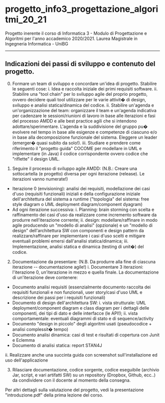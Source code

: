 # progetto_info3_progettazione_algoritmi_20_21
Progetto inerente il corso di Informatica 3 - Modulo di Progettazione e Algoritmi per l'anno accademico 2020/2021.
Laurea Magistrale in Ingegneria Informatica - UniBG

----------------------------------------------------------------------------------------------------------------------------------------
Indicazioni dei passi di sviluppo e contenuto del progetto.
----------------------------------------------------------------------------------------------------------------------------------------
0. Formare un team di sviluppo e concordare un'idea di progetto. 
Stabilire le seguenti cose:
i. Idea e raccolta iniziale dei primi requisiti software.
ii. Stabilire una "tool chain" per lo sviluppo agile del proprio progetto, ovvero decidere quali tool utilizzare per le varie attivit� di design, sviluppo e analisi statica/dinamica del codice. 
ii. Stabilire un'agenda e un'organizzazione del team: organizzare il team e un'agenda indicativa per cadenzare le sessioni/riunioni di lavoro in base alle iterazioni e fasi del processo AMDD e alle best practice agili che si intendono adottare/sperimentare. L'agenda e la suddivisione del gruppo pu� evolvere nel tempo in base alle esigenze e competenze di ciascuno e/o in base alla decomposizione funzionale del sistema. Eleggere un leader (emerger� quasi subito da solo!). 
iii. Studiare e prendere come riferimento il "progetto guida" COCOME per modellare in UML e implementare (in Java) il codice corrispondente ovvero codice che "riflette" il design UML.

1. Seguire il processo di sviluppo agile AMDD:
(N.B.: Creare una sottocartella (e progetto) diversa per ogni iterazione (release). Le iterazioni vanno numerate!)
- Iterazione 0 (envisioning): analisi dei requisiti, modellazione dei casi d'uso (requisiti funzionali) iniziali e della configurazione iniziale dell'architettura del sistema a runtime ("topologia" del sistema: free style diagram o UML deployment diagram/component dyagram)
- Ad ogni iterazione successiva: i. Planning: brain storming con scelta e raffinamento dei casi d'uso da realizzare come incremento software da produrre nell'iterazione corrente; ii. design: modellare/raffinare in modo agile producendo un "modello di analisi" (opzionale) e un "modello di design" dell'architettura SW con componenti e design pattern da realizzare/raffinare per implementare i casi d'uso scelti e mitigare eventuali problemi emersi dall'analisi statica/dinamica; iii. Implementazione, analisi statica e dinamica (testing di unit�) del codice.
 
2. Documentazione da presentare: 
(N.B. Da produrre alla fine di ciascuna iterazione -- documentazione agile!)
i. Documentare 3 iterazioni: l'iterazione 0, un'iterazione in mezzo e quella finale. 
La documentazione di un'iterazione deve contenere:
- Documento analisi requisiti (essenzialmente documento raccolta dei requisiti funzionali e non funzionali, user story/casi d'uso UML e descrizione dei passi per i requisiti funzionali)
- Documento di design dell'architettura SW: i. vista strutturale: UML deployment/component diagram e class diagram per i dettagli delle componenti, dei tipi di dato e delle interfacce (le API!); ii. vista comportamentale: eventuali diagrammi di stato e di sequence/activity 
- Documento "design in piccolo" degli algoritmi usati (pseudocodice + analisi complessit� tempo)
- Documento analisi dinamica: casi di test e risultati di copertura con Junit e Eclemma
- Documento di analisi statica: report STAN4J 

ii. Realizzare anche una succinta guida con screenshot sull'installazione ed uso dell'applicazione

3. Rilasciare documentazione, codice sorgente, codice eseguibile (archivio Jar, script, e vari artifatti SW) su un repository (Dropbox, Github, ecc..) da condividere con il docente al momento della consegna.

Per altri dettagli sulla valutazione del progetto, vedi la presentazione "introduzione.pdf" della prima lezione del corso.  




